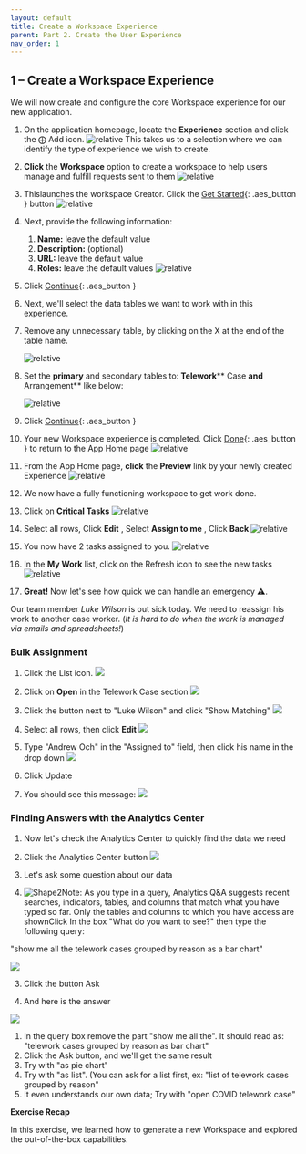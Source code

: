 ```yaml
---
layout: default
title: Create a Workspace Experience
parent: Part 2. Create the User Experience
nav_order: 1
---
```


## 1 – Create a Workspace Experience

We will now create and configure the core Workspace experience for our new application.

1. On the application homepage, locate the **Experience** section and click the ⨁ Add icon.
    ![relative](images/Click_Add_Experience.png)
    This takes us to a selection where we can identify the type of experience we wish to create.

2. **Click** the **Workspace** option to create a workspace to help users manage and fulfill requests sent to them
    ![relative](images/Click_the_Workspace_Tile.png)

3. Thislaunches the workspace Creator. Click the [Get Started](#){: .aes_button } button
    ![relative](images/Add_Experience_Preview.png)

4. Next, provide the following information:
    1. **Name:** leave the default value
    2. **Description:** (optional)
    3. **URL:** leave the default value
    4. **Roles:** leave the default values
    ![relative](images/Workspace_Experience_Form.png)

5. Click [Continue](#){: .aes_button }

6. Next, we'll select the data tables we want to work with in this experience.

7. Remove any unnecessary table, by clicking on the X at the end of the table name.

    ![relative](images/Remove_any_unnecessary_table.png)

8. Set the **primary** and secondary tables to: **Telework**** Case **and** Arrangement** like below:

    ![relative](images/Set_the_primary_and_secondary_tables.png)

9. Click [Continue](#){: .aes_button }

10. Your new Workspace experience is completed.  Click [Done](#){: .aes_button } to return to the App Home page
    ![relative](images/Click_Done_Experience_Created.png)

11. From the App Home page, **click** the **Preview** link by your newly created Experience
    ![relative](images/Click_the_Preview_Experience.png)

12. We now have a fully functioning workspace to get work done.

13. Click on **Critical Tasks**
    ![relative](images/Click_on_Critical_Tasks.png)

14. Select all rows, Click **Edit** , Select **Assign to me** , Click **Back**
    ![relative](images/Select_Assign_to_me.png)

15. You now have 2 tasks assigned to you.
    ![relative](images/You_now_have_2_tasks_assigned_to_you.png)

16. In the **My Work** list, click on the Refresh icon to see the new tasks
    ![relative](images/Click_on_the_Refresh_Icon.png)


17. **Great!** Now let's see how quick we can handle an emergency ⚠️.

 Our team member _Luke Wilson_ is out sick today. We need to reassign his work to another case worker. (_It is hard to do when the work is managed via emails and spreadsheets!_)

### Bulk Assignment

1. Click the List icon. ![](RackMultipart20221028-1-d1lmac_html_6c132fbd461c859e.png)


2. Click on **Open** in the Telework Case section
 ![](RackMultipart20221028-1-d1lmac_html_539b7d7c1e7fe1b1.png)


3. Click the button next to "Luke Wilson" and click "Show Matching"
 ![](RackMultipart20221028-1-d1lmac_html_1a596fd6344994b0.png)


4. Select all rows, then click **Edit**
 ![](RackMultipart20221028-1-d1lmac_html_23f3824dcc4c7d47.png)


5. Type "Andrew Och" in the "Assigned to" field, then click his name in the drop down
 ![](RackMultipart20221028-1-d1lmac_html_c2e95b91ee1c336.png)
6. Click Update
7. You should see this message:
 ![](RackMultipart20221028-1-d1lmac_html_ee4ec083a9f40f80.png)

### Finding Answers with the Analytics Center

1. Now let's check the Analytics Center to quickly find the data we need
2. Click the Analytics Center button
 ![](RackMultipart20221028-1-d1lmac_html_5a43ff5c1897c89a.png)

1. Let's ask some question about our data
2. ![Shape2](RackMultipart20221028-1-d1lmac_html_ff39988a991b3b0.gif)Note: As you type in a query, Analytics Q&A suggests recent searches, indicators, tables, and columns that match what you have typed so far. Only the tables and columns to which you have access are shownClick In the box "What do you want to see?" then type the following query:

 "show me all the telework cases grouped by reason as a bar chart"

 ![](RackMultipart20221028-1-d1lmac_html_d9a3306233b83d22.png)


3. Click the button Ask

1. And here is the answer

![](RackMultipart20221028-1-d1lmac_html_1f906e4639fa203f.png)

1. In the query box remove the part "show me all the". It should read as:
 "telework cases grouped by reason as bar chart"
2. Click the Ask button, and we'll get the same result
3. Try with "as pie chart"
4. Try with "as list". (You can ask for a list first, ex: "list of telework cases grouped by reason"
5. It even understands our own data; Try with "open COVID telework case"

**Exercise Recap**

In this exercise, we learned how to generate a new Workspace and explored the out-of-the-box capabilities.